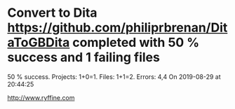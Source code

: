 # Convert to Dita https://github.com/philiprbrenan/DitaToGBDita  completed with 50 % success and 1 failing files

50 % success. Projects: 1+0=1.  Files: 1+1=2. Errors: 4,4  On 2019-08-29 at 20:44:25





http://www.ryffine.com
